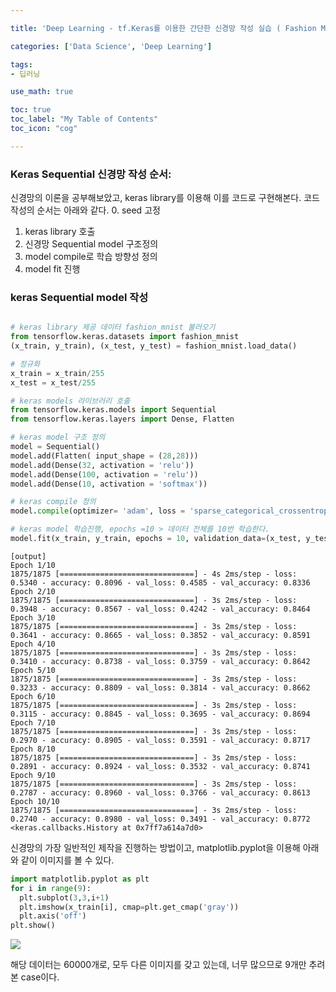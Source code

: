 ```yaml
---

title: 'Deep Learning - tf.Keras를 이용한 간단한 신경망 작성 실습 ( Fashion Mnist data)'

categories: ['Data Science', 'Deep Learning']

tags: 
- 딥러닝

use_math: true

toc: true
toc_label: "My Table of Contents"
toc_icon: "cog"

---
```


### Keras Sequential 신경망 작성 순서:

신경망의 이론을 공부해보았고, keras library를 이용해 이를 코드로 구현해본다.
코드 작성의 순서는 아래와 같다.
0. seed 고정
1. keras library 호출
2. 신경망 Sequential model 구조정의
3. model compile로 학습 방향성 정의
4. model fit 진행

### keras Sequential model 작성

```python

# keras library 제공 데이터 fashion_mnist 불러오기
from tensorflow.keras.datasets import fashion_mnist
(x_train, y_train), (x_test, y_test) = fashion_mnist.load_data()

# 정규화
x_train = x_train/255
x_test = x_test/255

# keras models 라이브러리 호출
from tensorflow.keras.models import Sequential
from tensorflow.keras.layers import Dense, Flatten

# keras model 구조 정의
model = Sequential()
model.add(Flatten( input_shape = (28,28)))
model.add(Dense(32, activation = 'relu'))
model.add(Dense(100, activation = 'relu'))
model.add(Dense(10, activation = 'softmax'))

# keras compile 정의
model.compile(optimizer= 'adam', loss = 'sparse_categorical_crossentropy', metrics= ['accuracy'])

# keras model 학습진행, epochs =10 > 데이터 전체를 10번 학습한다.
model.fit(x_train, y_train, epochs = 10, validation_data=(x_test, y_test))
```

```
[output]
Epoch 1/10
1875/1875 [==============================] - 4s 2ms/step - loss: 0.5340 - accuracy: 0.8096 - val_loss: 0.4585 - val_accuracy: 0.8336
Epoch 2/10
1875/1875 [==============================] - 3s 2ms/step - loss: 0.3948 - accuracy: 0.8567 - val_loss: 0.4242 - val_accuracy: 0.8464
Epoch 3/10
1875/1875 [==============================] - 3s 2ms/step - loss: 0.3641 - accuracy: 0.8665 - val_loss: 0.3852 - val_accuracy: 0.8591
Epoch 4/10
1875/1875 [==============================] - 3s 2ms/step - loss: 0.3410 - accuracy: 0.8738 - val_loss: 0.3759 - val_accuracy: 0.8642
Epoch 5/10
1875/1875 [==============================] - 3s 2ms/step - loss: 0.3233 - accuracy: 0.8809 - val_loss: 0.3814 - val_accuracy: 0.8662
Epoch 6/10
1875/1875 [==============================] - 3s 2ms/step - loss: 0.3115 - accuracy: 0.8845 - val_loss: 0.3695 - val_accuracy: 0.8694
Epoch 7/10
1875/1875 [==============================] - 3s 2ms/step - loss: 0.2970 - accuracy: 0.8905 - val_loss: 0.3591 - val_accuracy: 0.8717
Epoch 8/10
1875/1875 [==============================] - 3s 2ms/step - loss: 0.2891 - accuracy: 0.8924 - val_loss: 0.3532 - val_accuracy: 0.8741
Epoch 9/10
1875/1875 [==============================] - 3s 2ms/step - loss: 0.2787 - accuracy: 0.8960 - val_loss: 0.3766 - val_accuracy: 0.8613
Epoch 10/10
1875/1875 [==============================] - 3s 2ms/step - loss: 0.2740 - accuracy: 0.8980 - val_loss: 0.3491 - val_accuracy: 0.8772
<keras.callbacks.History at 0x7ff7a614a7d0>
```
신경망의 가장 일반적인 제작을 진행하는 방법이고, matplotlib.pyplot을 이용해 아래와 같이 이미지를 볼 수 있다. 

```python
import matplotlib.pyplot as plt
for i in range(9):
  plt.subplot(3,3,i+1)
  plt.imshow(x_train[i], cmap=plt.get_cmap('gray'))
  plt.axis('off')
plt.show()
```

![](https://images.velog.io/images/dlskawns/post/d4e2013c-5048-45bc-b32a-c12fa00af2db/image.png)

해당 데이터는 60000개로, 모두 다른 이미지를 갖고 있는데, 너무 많으므로 9개만 추려본 case이다.
